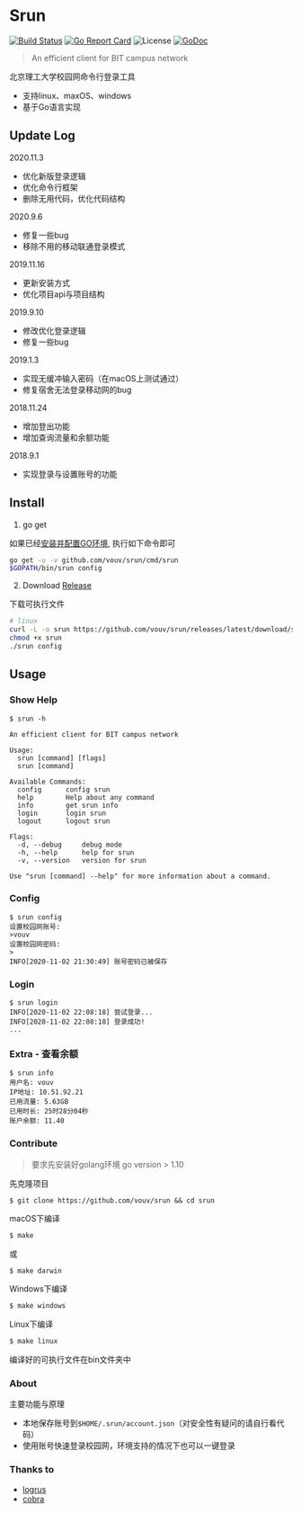 # Srun

[![Build Status](https://travis-ci.org/vouv/srun.svg?branch=master)](https://travis-ci.org/vouv/srun) [![Go Report Card](https://goreportcard.com/badge/github.com/vouv/srun)](https://goreportcard.com/report/github.com/vouv/srun) ![License](https://img.shields.io/packagist/l/doctrine/orm.svg) [![GoDoc](https://godoc.org/github.com/vouv/srun?status.svg)](https://godoc.org/github.com/vouv/srun/core)

> An efficient client for BIT campus network

北京理工大学校园网命令行登录工具
- 支持linux、maxOS、windows
- 基于Go语言实现

## Update Log

2020.11.3

- 优化新版登录逻辑
- 优化命令行框架
- 删除无用代码，优化代码结构

2020.9.6

- 修复一些bug
- 移除不用的移动联通登录模式

2019.11.16

- 更新安装方式
- 优化项目api与项目结构

2019.9.10

- 修改优化登录逻辑
- 修复一些bug

2019.1.3
- 实现无缓冲输入密码（在macOS上测试通过）
- 修复宿舍无法登录移动网的bug

2018.11.24
- 增加登出功能
- 增加查询流量和余额功能

2018.9.1
- 实现登录与设置账号的功能


## Install

1. go get

如果已经[安装并配置GO环境](https://golang.google.cn/doc/install), 执行如下命令即可

```bash
go get -u -v github.com/vouv/srun/cmd/srun
$GOPATH/bin/srun config
```

2. Download [Release](https://github.com/vouv/srun/releases/latest)

下载可执行文件
```bash
# linux
curl -L -o srun https://github.com/vouv/srun/releases/latest/download/srun-linux
chmod +x srun
./srun config
```

## Usage

### Show Help

```
$ srun -h

An efficient client for BIT campus network

Usage:
  srun [command] [flags]
  srun [command]

Available Commands:
  config      config srun
  help        Help about any command
  info        get srun info
  login       login srun
  logout      logout srun

Flags:
  -d, --debug     debug mode
  -h, --help      help for srun
  -v, --version   version for srun

Use "srun [command] --help" for more information about a command.

```

### Config

```
$ srun config
设置校园网账号:
>vouv
设置校园网密码:
>
INFO[2020-11-02 21:30:49] 账号密码已被保存

```

### Login

```
$ srun login
INFO[2020-11-02 22:08:18] 尝试登录...
INFO[2020-11-02 22:08:18] 登录成功!
...
```

### Extra - 查看余额
```
$ srun info
用户名: vouv
IP地址: 10.51.92.21
已用流量: 5.63GB
已用时长: 25时28分04秒
账户余额: 11.40

```


### Contribute

> 要求先安装好golang环境 go version > 1.10

先克隆项目

```
$ git clone https://github.com/vouv/srun && cd srun
```

macOS下编译

```bash
$ make
```
或
```bash
$ make darwin
```

Windows下编译
```bash
$ make windows
```

Linux下编译
```bash
$ make linux
```

编译好的可执行文件在bin文件夹中

### About

主要功能与原理

- 本地保存账号到`$HOME/.srun/account.json`（对安全性有疑问的请自行看代码）
- 使用账号快速登录校园网，环境支持的情况下也可以一键登录


### Thanks to

- [logrus](https://github.com/sirupsen/logrus)
- [cobra](https://github.com/spf13/cobra)





